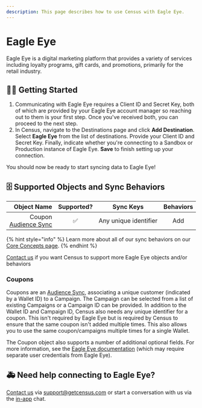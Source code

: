 ```yaml
---
description: This page describes how to use Census with Eagle Eye.
---
```


# Eagle Eye

Eagle Eye is a digital marketing platform that provides a variety of services including loyalty programs, gift cards, and promotions, primarily for the retail industry.

## 🏃‍♀️ Getting Started

1. Communicating with Eagle Eye requires a Client ID and Secret Key, both of which are provided by your Eagle Eye account manager so reaching out to them is your first step. Once you've received both, you can proceed to the next step.
2. In Census, navigate to the Destinations page and click **Add Destination**. Select **Eagle Eye** from the list of destinations. Provide your Client ID and Secret Key. Finally, indicate whether you're connecting to a Sandbox or Production instance of Eagle Eye. **Save** to finish setting up your connection.

You should now be ready to start syncing data to Eagle Eye!

## 🗄 Supported Objects and Sync Behaviors <a href="#supported-objects-and-sync-behaviors" id="supported-objects-and-sync-behaviors"></a>

| **Object Name** | **Supported?** | **Sync Keys**  | **Behaviors** |
| --------------: | :------------: | :------------: |:-------------:|
| Coupon <br> <a href="/basics/core-concept/audience-syncs">Audience Sync</a>        |        ✅      |   Any unique identifier   |      Add      |

{% hint style="info" %}
Learn more about all of our sync behaviors on our [Core Concepts page](../basics/core-concept/#the-different-sync-behaviors).
{% endhint %}

[Contact us](mailto:support@getcensus.com) if you want Census to support more Eagle Eye objects and/or behaviors

### Coupons

Coupons are an [Audience Sync](../basics/core-concept/audience-syncs.md), associating a unique customer (indicated by a Wallet ID) to a Campaign. The Campaign can be selected from a list of existing Campaigns or a Campaign ID can be provided. In addition to the Wallet ID and Campaign ID, Census also needs any unique identifier for a coupon. This isn't required by Eagle Eye but is required by Census to ensure that the same coupon isn't added multiple times. This also allows you to use the same coupon/campaigns multiple times for a single Wallet.

The Coupon object also supports a number of additional optional fields. For more information, see the [Eagle Eye documentation](https://developer.eagleeye.com/reference/createwalletcampaignaccount) (which may require separate user credentials from Eagle Eye).

## 🚑 Need help connecting to Eagle Eye?

[Contact us](mailto:support@getcensus.com) via support@getcensus.com or start a conversation with us via the [in-app](https://app.getcensus.com) chat.
